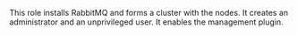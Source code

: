 This role installs RabbitMQ and forms a cluster with the nodes. It creates an administrator and an unprivileged user. It enables the management plugin.
